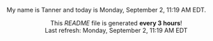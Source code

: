 My name is Tanner and today is Monday, September 2, 11:19 AM EDT.

<p align="center">This <i>README</i> file is generated <b>every 3 hours</b>!</br>Last refresh: Monday, September 2, 11:19 AM EDT<br /></p>
